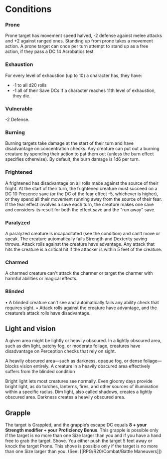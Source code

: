 # Conditions

### Prone
Prone target has movement speed halved, -2 defense against melee attacks and +2 against ranged ones. Standing up from prone takes a movement action. A prone target can once per turn attempt to stand up as a free action, if they pass a DC 14 Acrobatics test

### Exhaustion
For every level of exhaustion (up to 10) a character has, they have:
- -1 to all d20 rolls
- -1 all of their Save DCs
If a character reaches 11th level of exhaustion, they die.

### Vulnerable
-2 Defense.

### Burning
Burning targets take damage at the start of their turn and have disadvantage on concentration checks. Any creature can put out a burning creature by spending their action to pat them out (unless the burn effect specifies otherwise). By default, the burn damage is 1d6 per turn.

### Frightened
A frightened has disadvantage on all rolls made against the source of their fright. At the start of their turn, the frightened creature must succeed on a DC 10 Presence save (or the DC of the fear effect -5, whichever is higher), or they spend all their movement running away from the source of their fear. If the fear effect involves a save each turn, the creature makes one save and considers its result for both the effect save and the "run away" save.

### Paralyzed
A paralyzed creature is incapacitated (see the condition) and can’t move or speak. The creature automatically fails Strength and Dexterity saving throws. Attack rolls against the creature have advantage. Any attack that hits the creature is a critical hit if the attacker is within 5 feet of the creature.

### Charmed
A charmed creature can't attack the charmer or target the charmer with harmful abilities or magical effects.

### Blinded
• A blinded creature can’t see and automatically fails any ability check that requires sight.
• Attack rolls against the creature have advantage, and the creature’s attack rolls have disadvantage.

## Light and vision
A given area might be lightly or heavily obscured. In a lightly obscured area, such as dim light, patchy fog, or moderate foliage, creatures have disadvantage on Perception checks that rely on sight.

A heavily obscured area—such as darkness, opaque
fog, or dense foliage—blocks vision entirely. A creature in a heavily obscured area effectively suffers from the blinded condition

Bright light lets most creatures see normally. Even gloomy days provide bright light, as do torches, lanterns, fires, and other sources of illumination within a specific radius. Dim light, also called shadows, creates a lightly obscured area. Darkness creates a heavily obscured area.

## Grapple
The target is Grappled, and the grapple’s escape DC equals **8 + your Strength modifier + your Proficiency Bonus**. This grapple is possible only if the target is no more than one Size larger than you and if you have a hand free to grab the target. Shove. You either push the target 5 feet away or knock the target Prone. This shove is possible only if the target is no more than one Size larger than you. (See: [[RPG/R20/Combat/Battle Maneuvers]])

